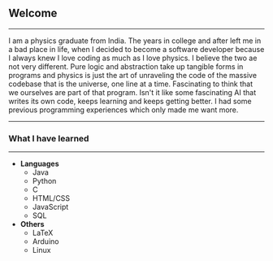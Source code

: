 ## Welcome

---

I am a physics graduate from India. The years in college and after left me in a bad place in life, when I decided to become a software developer because I always knew  I love coding as much as I love physics. I believe the two ae not very different. Pure logic and abstraction take up tangible forms in programs and physics is just the art of unraveling the code of the massive codebase that is the universe, one line at a time. Fascinating to think that we ourselves are part of that program. Isn't it like some fascinating AI that writes its own code, keeps learning and keeps getting better. I had some previous programming experiences which only made me want more.

---

### What I have learned

---

- **Languages**
   - Java
   - Python
   - C
   - HTML/CSS
   - JavaScript
   - SQL
- **Others**
   - LaTeX
   - Arduino
   - Linux
